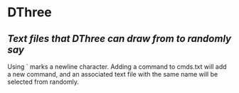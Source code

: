 # DThree
## _Text files that DThree can draw from to randomly say_
Using ` marks a newline character.
Adding a command to cmds.txt will add a new command, and an associated text file with the same name will be selected from randomly.
